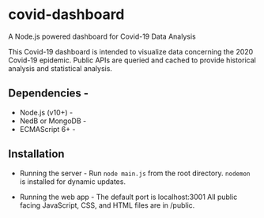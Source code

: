 # covid-dashboard

A Node.js powered dashboard for Covid-19 Data Analysis

This Covid-19 dashboard is intended to visualize data concerning the
2020 Covid-19 epidemic. Public APIs are queried and cached to provide
historical analysis and statistical analysis.
## Dependencies -
- Node.js (v10+) -
- NedB or MongoDB -
- ECMAScript 6+ -

## Installation
- Running the server -
Run `node main.js` from the root directory.
`nodemon` is installed for dynamic updates.

- Running the web app -
The default port is localhost:3001
All public facing JavaScript, CSS, and HTML files are in /public.
